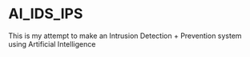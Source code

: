 # AI_IDS_IPS
This is my attempt to make an Intrusion Detection + Prevention system using Artificial Intelligence

